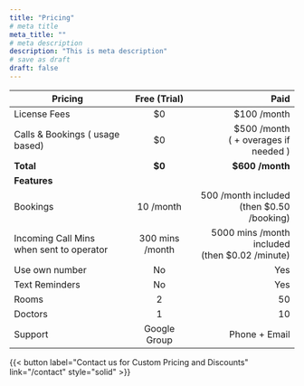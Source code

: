 ```yaml
---
title: "Pricing"
# meta title
meta_title: ""
# meta description
description: "This is meta description"
# save as draft
draft: false
---
```


| Pricing           |      Free (Trial)             |  Paid |
| -------------     | :-----------:         | ----: |
| License Fees      | $0                    | $100 /month      |
| Calls & Bookings ( usage based) |   $0    | $500 /month <br>( + overages if needed  )|
| **Total**         |   **$0**              |   **$600 /month** |
| **Features**
| Bookings          |   10 /month           |  500 /month included </br>(then $0.50 /booking)   |
| Incoming Call Mins </br>when sent to operator|   300 mins /month           |  5000 mins /month included</br>(then $0.02 /minute)   |
| Use own number    |   No                  |  Yes   |
| Text Reminders    |   No                  |  Yes   |
| Rooms             |   2                   |  50   |
| Doctors           |   1                   |  10   |
| Support           |   Google Group        |  Phone + Email   |


{{< button label="Contact us for Custom Pricing and Discounts" link="/contact" style="solid" >}}